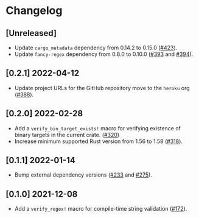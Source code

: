 # Changelog

## [Unreleased]

- Update `cargo_metadata` dependency from 0.14.2 to 0.15.0 ([#423](https://github.com/heroku/libcnb.rs/pull/423)).
- Update `fancy-regex` dependency from 0.8.0 to 0.10.0 ([#393](https://github.com/heroku/libcnb.rs/pull/393) and [#394](https://github.com/heroku/libcnb.rs/pull/394)).

## [0.2.1] 2022-04-12

- Update project URLs for the GitHub repository move to the `heroku` org ([#388](https://github.com/heroku/libcnb.rs/pull/388)).

## [0.2.0] 2022-02-28

- Add a `verify_bin_target_exists!` macro for verifying existence of binary targets in the current crate. ([#320](https://github.com/heroku/libcnb.rs/pull/320))
- Increase minimum supported Rust version from 1.56 to 1.58 ([#318](https://github.com/heroku/libcnb.rs/pull/318)).

## [0.1.1] 2022-01-14

- Bump external dependency versions ([#233](https://github.com/heroku/libcnb.rs/pull/233) and [#275](https://github.com/heroku/libcnb.rs/pull/275)).

## [0.1.0] 2021-12-08

- Add a `verify_regex!` macro for compile-time string validation ([#172](https://github.com/heroku/libcnb.rs/pull/172)).
